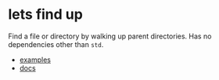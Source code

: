 # lets find up

Find a file or directory by walking up parent directories.
Has no dependencies other than `std`.

- [examples](./tests/basic.rs)
- [docs](https://docs.rs/lets_find_up/latest/lets_find_up/)
